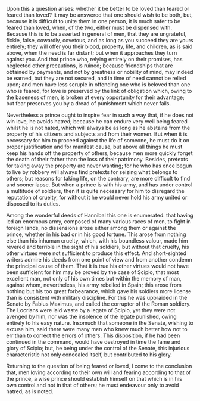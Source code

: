 Upon this a question arises: whether it be better to be loved than feared or feared than loved? It may be answered that one should wish to be both, but, because it is difficult to unite them in one person, it is much safer to be feared than loved, when, of the two, either must be dispensed with. Because this is to be asserted in general of men, that they are ungrateful, fickle, false, cowardly, covetous, and as long as you succeed they are yours entirely; they will offer you their blood, property, life, and children, as is said above, when the need is far distant; but when it approaches they turn against you. And that prince who, relying entirely on their promises, has neglected other precautions, is ruined; because friendships that are obtained by payments, and not by greatness or nobility of mind, may indeed be earned, but they are not secured, and in time of need cannot be relied upon; and men have less scruple in offending one who is beloved than one who is feared, for love is preserved by the link of obligation which, owing to the baseness of men, is broken at every opportunity for their advantage; but fear preserves you by a dread of punishment which never fails.

Nevertheless a prince ought to inspire fear in such a way that, if he does not win love, he avoids hatred; because he can endure very well being feared whilst he is not hated, which will always be as long as he abstains from the property of his citizens and subjects and from their women. But when it is necessary for him to proceed against the life of someone, he must do it on proper justification and for manifest cause, but above all things he must keep his hands off the property of others, because men more quickly forget the death of their father than the loss of their patrimony. Besides, pretexts for taking away the property are never wanting; for he who has once begun to live by robbery will always find pretexts for seizing what belongs to others; but reasons for taking life, on the contrary, are more difficult to find and sooner lapse. But when a prince is with his army, and has under control a multitude of soldiers, then it is quite necessary for him to disregard the reputation of cruelty, for without it he would never hold his army united or disposed to its duties.

Among the wonderful deeds of Hannibal this one is enumerated: that having led an enormous army, composed of many various races of men, to fight in foreign lands, no dissensions arose either among them or against the prince, whether in his bad or in his good fortune. This arose from nothing else than his inhuman cruelty, which, with his boundless valour, made him revered and terrible in the sight of his soldiers, but without that cruelty, his other virtues were not sufficient to produce this effect. And short-sighted writers admire his deeds from one point of view and from another condemn the principal cause of them. That it is true his other virtues would not have been sufficient for him may be proved by the case of Scipio, that most excellent man, not only of his own times but within the memory of man, against whom, nevertheless, his army rebelled in Spain; this arose from nothing but his too great forbearance, which gave his soldiers more license than is consistent with military discipline. For this he was upbraided in the Senate by Fabius Maximus, and called the corrupter of the Roman soldiery. The Locrians were laid waste by a legate of Scipio, yet they were not avenged by him, nor was the insolence of the legate punished, owing entirely to his easy nature. Insomuch that someone in the Senate, wishing to excuse him, said there were many men who knew much better how not to err than to correct the errors of others. This disposition, if he had been continued in the command, would have destroyed in time the fame and glory of Scipio; but, he being under the control of the Senate, this injurious characteristic not only concealed itself, but contributed to his glory.

Returning to the question of being feared or loved, I come to the conclusion that, men loving according to their own will and fearing according to that of the prince, a wise prince should establish himself on that which is in his own control and not in that of others; he must endeavour only to avoid hatred, as is noted.


